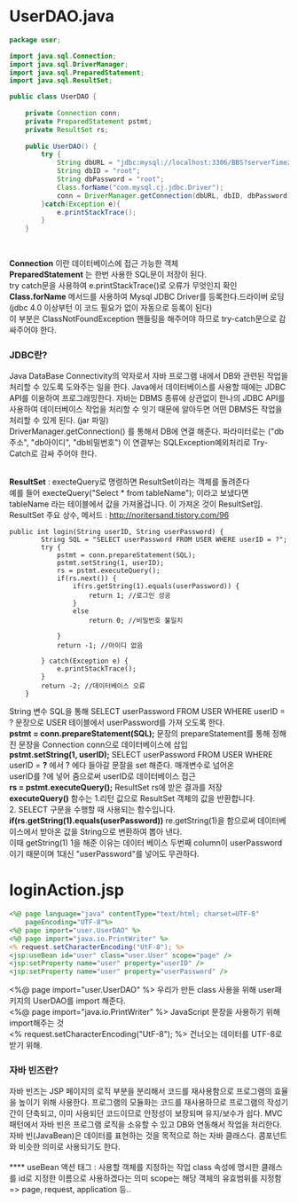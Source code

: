 # UserDAO.java
```java
package user;

import java.sql.Connection;
import java.sql.DriverManager;
import java.sql.PreparedStatement;
import java.sql.ResultSet;

public class UserDAO {
	
	private Connection conn;
	private PreparedStatement pstmt;
	private ResultSet rs;
	
	public UserDAO() {
		try {
			String dbURL = "jdbc:mysql://localhost:3306/BBS?serverTimezone=UTC&autoReconnect=true&useSSL=false";
			String dbID = "root";
			String dbPassword = "root";
			Class.forName("com.mysql.cj.jdbc.Driver");
			conn = DriverManager.getConnection(dbURL, dbID, dbPassword);
		}catch(Exception e){
			e.printStackTrace();
		}
	}
	
	
```
**Connection** 이란 데이터베이스에 접근 가능한 객체<br>
**PreparedStatement** 는 한번 사용한 SQL문이 저장이 된다.<br>
try catch문을 사용하여 e.printStackTrace()로 오류가 무엇인지 확인<br>
**Class.forName** 메서드를 사용하여 Mysql JDBC Driver를 등록한다.드라이버 로딩(jdbc 4.0  이상부턴 이 코드 필요가 없이 자동으로 등록이 된다)<br>
이 부분은 ClassNotFoundException 핸들링을 해주어야 하므로 try-catch문으로 감싸주어야 한다.<br>
<h3>JDBC란?</h3>
Java DataBase Connectivity의 약자로서 자바 프로그램 내에서 DB와 관련된 작업을 처리할 수 있도록 도와주는 일을 한다.  Java에서 데이터베이스를 사용할 때에는 JDBC API를 이용하여 프로그래밍한다. 자바는 DBMS 종류에 상관없이 한나의 JDBC API를 사용하여 데이터베이스 작업을 처리할 수 잇기 때문에 알아두면 어떤 DBMS든 작업을 처리할 수 있게 된다. (jar 파일) <br>
DriverManager.getConnection() 를 통해서 DB에 연결 해준다. 파라미터로는 ("db주소", "db아이디", "db비밀번호") 이 연결부는 SQLException예외처리로 Try-Catch로 감싸 주어야 한다.<br><br>


**ResultSet** : execteQuery로 명령하면 ResultSet이라는 객체를 돌려준다<br>
예를 들어 execteQuery("Select * from tableName"); 이라고 보냈다면<br>
tableName 라는 테이블에서 값을 가져올겁니다. 이 가져온 것이 ResultSet임.<br>
ResultSet 주요 상수, 메서드 : http://noritersand.tistory.com/96 <br>

```
public int login(String userID, String userPassword) {
		String SQL = "SELECT userPassword FROM USER WHERE userID = ?";
		try {
			pstmt = conn.prepareStatement(SQL);
			pstmt.setString(1, userID);
			rs = pstmt.executeQuery();
			if(rs.next()) {
				if(rs.getString(1).equals(userPassword)) {
					return 1; //로그인 성공
				}
				else
					return 0; //비밀번호 불일치
				
			}
			return -1; //아이디 없음
			
		} catch(Exception e) {
			e.printStackTrace();
		}
		return -2; //데이터베이스 오류
	}
```
String 변수 SQL을 통해 SELECT userPassword FROM USER WHERE userID = ? 문장으로 USER 테이블에서 userPassword를 가져 오도록 한다.<br>
**pstmt = conn.prepareStatement(SQL);** 문장의 prepareStatement를 통해 정해진 문장을 Connection conn으로 데이터베이스에 삽입<br>
**pstmt.setString(1, userID);** SELECT userPassword FROM USER WHERE userID = **?** 에서 ? 에다 들아갈 문잘을 set 해준다. 매개변수로 넘어온<br> userID를 ?에 넣어 줌으로써 userID로 데이터베이스 접근<br>
**rs = pstmt.executeQuery();** ResultSet rs에 받은 결과를 저장<br>
**executeQuery()** 함수는 1.리턴 값으로 ResultSet 객체의 값을 반환합니다. <br>
			 2. SELECT 구문을 수행할 때 사용되는 함수입니다.<br>
**if(rs.getString(1).equals(userPassword))** re.getString(1)을 함으로써 데이터베이스에서 받아온 값을 String으로 변환하여 뽑아 낸다.<br>
이때 getString(1) 1을 해준 이유는 데이터 베이스 두번째 column이 userPassword이기 때문이며 1대신 "userPassword"를 넣어도 무관하다.<br>

# loginAction.jsp

```jsp
<%@ page language="java" contentType="text/html; charset=UTF-8"
    pageEncoding="UTF-8"%>
<%@ page import="user.UserDAO" %>
<%@ page import="java.io.PrintWriter" %>
<% request.setCharacterEncoding("UtF-8"); %>
<jsp:useBean id="user" class="user.User" scope="page" />
<jsp:setProperty name="user" property="userID" />
<jsp:setProperty name="user" property="userPassword" />
```
<%@ page import="user.UserDAO" %> 우리가 만든 class 사용을 위해 user패키지의 UserDAO를 import 해준다.<br>
<%@ page import="java.io.PrintWriter" %> JavaScript 문장을 사용하기 위해 import해주는 것<br>
<% request.setCharacterEncoding("UtF-8"); %> 건너오는 데이터를 UTF-8로 받기 위해.<br>

<h3>자바 빈즈란?</h3>
 자바 빈즈는 JSP 페이지의 로직 부분을 분리해서 코드를 재사용함으로 프로그램의 효율을 높이기 위해 사용한다. 프로그램의 모듈화는 코드를 재사용하므로 프로그램의 작성기간이 단축되고, 이미 사용되던 코드이므로 안정성이 보장되며 유지/보수가 쉽다. MVC 패턴에서 자바 빈은 프로그램 로직을 소유할 수 있고 DB와 연동해서 작업을 처리한다.
<br>
자바 빈(JavaBean)은 데이터를 표현하는 것을 목적으로 하는 자바 클래스다. 콤포넌트와 비슷한 의미로 사용되기도 한다. <br>
<br>
**<jsp:useBean id="user" class="user.User" scope="page" />**
 useBean 액션 태그
            : 사용할 객체를 지정하는 작업 class 속성에 명시한 클래스를 id로 지정한 이름으로 사용하겠다는 의미
            scope는 해당 객체의 유효범위를 지정함 => page, request, application 등..

